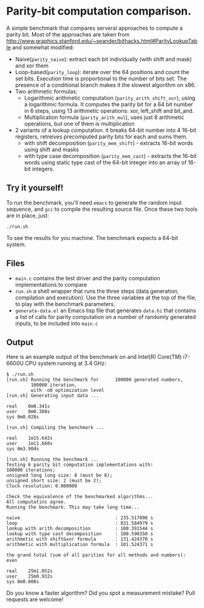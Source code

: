 # Parity-bit computation comparison.

A simple benchmark that compares serveral approaches to compute a parity bit.
Most of the approaches are taken from
http://www.graphics.stanford.edu/~seander/bithacks.html#ParityLookupTable
and somewhat modified:
* Naive(`parity_naive`): extract each bit individually (with shift and mask) and
  xor them
* Loop-based(`parity_loop`): iterate over the 64 positions and count the set
  bits. Execution time is proportional to the number of bits set. The presence
  of a conditional branch makes it the slowest algorithm on x86.
* Two arithmetic formulas:
  * Logarithmic arithmetic computation (`parity_arith_shift_xor`), using a logarithmic
    formula. It computes the parity bit for a 64 bit number in 6 steps, using 13
    arithmetic operations: xor, left_shift and bit_and.
  * Multiplication formula (`parity_arith_mul`), uses just 8 arithmetic operations, but one of them
    is multiplication
* 2 variants of a lookup computation. it breaks 64-bit number into 4 16-bit
  registers, retreives precomputed parity bits for each and sums them.
  * with shift decomposition (`parity_mem_shift`) - extracts 16-bit words using
    shift and masks
  * with type case decomposition (`parity_mem_cast`) - extracts the 16-bit words
    using static type cast of the 64-bit integer into an array of 16-bit integers.
    
## Try it yourself!

To run the benchmark, you'll need `emacs` to generate the random input sequence,
and `gcc` to compile the resulting source file. Once these two tools are in
place, just:

    ./run.sh

To see the results for you machine. The benchmark expects a 64-bit system.

## Files

- `main.c` contains the test driver and the parity computation implementations to
compare 
- `run.sh` a shell wrapper that runs the three steps (data generation, compilation
and execution). Use the three variables at the top of the file, to play with the
benchmark parameters.
- `generate-data.el` an Emacs lisp file that generates `data.hi` that contains a
  list of calls for parity computation on a number of randomly generated inputs, 
  to be included into `main.c`
  
## Output
Here is an example output of the benchmark on and Intel(R) Core(TM) i7-6600U CPU
system running at 3.4 GHz:

```
$ ./run.sh 
[run.sh] Running the benchmark for      100000 generated numbers,
         100000 iteration,
         with -o0 optimization level
[run.sh] Generating input data ...

real	0m0.341s
user	0m0.308s
sys	0m0.028s

[run.sh] Compiling the benchmark ...

real	1m15.642s
user	1m11.660s
sys	0m3.904s

[run.sh] Running the benchmark ...
Testing 6 parity bit computation implementations with:
100000 iterations;
unsigned long long size: 8 (must be 8);
unsigned short size: 2 (must be 2);
Clock resolution: 0.000000

Check the equivalence of the benchmarked algorithms...
All computatins agree.
Running the benchmark. This may take long time...

naive                                   : 235.517098 s
loop                                    : 831.584979 s
lookup with arith decomposition         : 100.391544 s
lookup with type cast decomposition     : 100.590350 s
arithmetic with shift&xor formula       : 131.424370 s
arithmetic with multiplication formula  : 101.524371 s

the grand total (sum of all parities for all methods and numbers): even

real	25m1.052s
user	25m0.932s
sys	0m0.008s
```

Do you know a faster algorithm? Did you spot a measurement mistake? Pull
requests are welcome!

